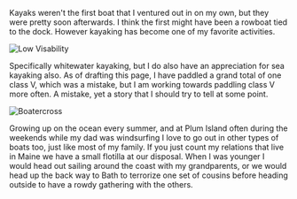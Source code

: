 Kayaks weren't the first boat that I ventured out in on my own, but they were pretty soon afterwards. I think the first might have been a rowboat tied to the dock. However kayaking has become one of my favorite activities.

![Low Visability](http://alexkerney.com/wp-content/uploads/2010/10/Low-Visability.jpg)

Specifically whitewater kayaking, but I do also have an appreciation for sea kayaking also. As of drafting this page, I have paddled a grand total of one class V, which was a mistake, but I am working towards paddling class V more often. A mistake, yet a story that I should try to tell at some point.

![Boatercross](http://alexkerney.com/wp-content/uploads/2010/10/Boatercross.jpg)

Growing up on the ocean every summer, and at Plum Island often during the weekends while my dad was windsurfing I love to go out in other types of boats too, just like most of my family. If you just count my relations that live in Maine we have a small flotilla at our disposal. When I was younger I would head out sailing around the coast with my grandparents, or we would head up the back way to Bath to terrorize one set of cousins before heading outside to have a rowdy gathering with the others.
